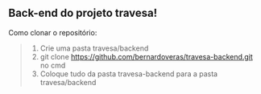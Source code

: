 ## Back-end do projeto travesa!

Como clonar o repositório:
> 1. Crie uma pasta travesa/backend
> 2. git clone https://github.com/bernardoveras/travesa-backend.git no cmd
> 3. Coloque tudo da pasta travesa-backend para a pasta travesa/backend
